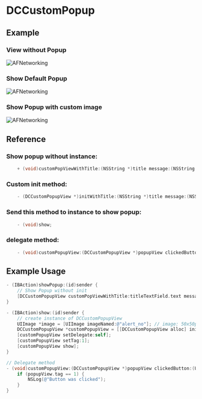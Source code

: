 DCCustomPopup
=============

## Example

### View without Popup
<p align="left" >
  <img src="https://dl.dropboxusercontent.com/u/52966385/GitHub/DCCustomPopup/iOS%20Simulator%20Screen%20shot%2016.06.2013%2C%2020.40.25.png" alt="AFNetworking" title="AFNetworking">
</p>

### Show Default Popup
<p align="left" >
  <img src="https://dl.dropboxusercontent.com/u/52966385/GitHub/DCCustomPopup/iOS%20Simulator%20Screen%20shot%2016.06.2013%2C%2020.40.28.png" alt="AFNetworking" title="AFNetworking">
</p>

### Show Popup with custom image
<p align="left" >
  <img src="https://dl.dropboxusercontent.com/u/52966385/GitHub/DCCustomPopup/iOS%20Simulator%20Screen%20shot%2016.06.2013%2C%2020.40.40.png" alt="AFNetworking" title="AFNetworking">
</p>

## Reference

### Show popup without instance:
```objective-c
    + (void)customPopViewWithTitle:(NSString *)title message:(NSString *)message image:(UIImage *)image;
```

### Custom init method:
```objective-c
    - (DCCustomPopupView *)initWithTitle:(NSString *)title message:(NSString *)message image:(UIImage *)image;
```

### Send this method to instance to show popup:
```objective-c
    - (void)show;
```

### delegate method:
```objective-c
    - (void)customPopupView:(DCCustomPopupView *)popupView clickedButton:(UIButton *)button;
``` 

## Example Usage

```objective-c
- (IBAction)showPopup:(id)sender {
    // Show Popup without init
    [DCCustomPopupView customPopViewWithTitle:titleTextField.text message:subtitleTextView.text image:nil];
}

- (IBAction)show:(id)sender {
    // create instance of DCCustomPopupView
    UIImage *image = [UIImage imageNamed:@"alert_no"]; // image: 50x50px || 100x100px(@2x)
    DCCustomPopupView *customPopupView = [[DCCustomPopupView alloc] initWithTitle:@"Title" message:@"Subtitle Subtitle Subtitle" image:image];
    [customPopupView setDelegate:self];
    [customPopupView setTag:1];
    [customPopupView show];
}

// Delegate method
- (void)customPopupView:(DCCustomPopupView *)popupView clickedButton:(UIButton *)button {
    if (popupView.tag == 1) {
        NSLog(@"Button was clicked");
    }
}
```
